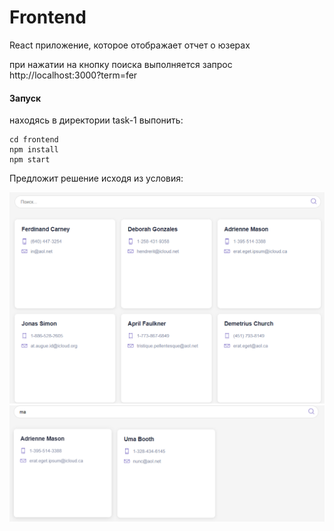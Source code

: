 # Frontend

React приложение, которое отображает отчет о юзерах

при нажатии на кнопку поиска выполняется запрос http://localhost:3000?term=fer

#### Запуск
находясь в директории task-1 выпонить:
```
cd frontend
npm install
npm start
```

Предложит решение исходя из условия:

![1](../img/task1.1.png)
![1](../img/task1.2.png)
